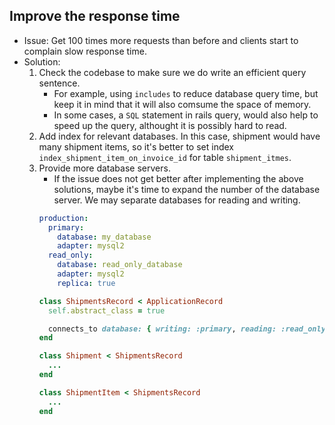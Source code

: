 ## Improve the response time
- Issue: Get 100 times more requests than before and clients start to complain slow response time.
- Solution:
  1. Check the codebase to make sure we do write an efficient query sentence.
     - For example, using `includes` to reduce database query time, but keep it in mind that it will also comsume the space of memory. 
     - In some cases, a `SQL` statement in rails query, would also help to speed up the query, althought it is possibly hard to read.
  2. Add index for relevant databases. In this case, shipment would have many shipment items, so it's better to set index `index_shipment_item_on_invoice_id` for table `shipment_itmes`.
  3. Provide more database servers.
     - If the issue does not get better after implementing the above solutions, maybe it's time to expand the number of the database server. We may separate databases for reading and writing.
     ```yml
     production:
       primary:
         database: my_database
         adapter: mysql2
       read_only:
         database: read_only_database
         adapter: mysql2
         replica: true
     ```
     ```ruby
     class ShipmentsRecord < ApplicationRecord
       self.abstract_class = true

       connects_to database: { writing: :primary, reading: :read_only }
     end

     class Shipment < ShipmentsRecord
       ...
     end

     class ShipmentItem < ShipmentsRecord
       ...
     end
     ```
